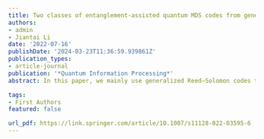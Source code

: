 ```yaml
---
title: Two classes of entanglement-assisted quantum MDS codes from generalized Reed–Solomon codes 
authors:
- admin
- Jiantai Li
date: '2022-07-16'
publishDate: '2024-03-23T11:36:59.939861Z'
publication_types:
- article-journal
publication: '*Quantum Information Processing*'
abstract: In this paper, we mainly use generalized Reed–Solomon codes to construct two classes of entanglement-assisted quantum MDS codes.

tags:
- First Authors
featured: false

url_pdf: https://link.springer.com/article/10.1007/s11128-022-03595-6
---
```

